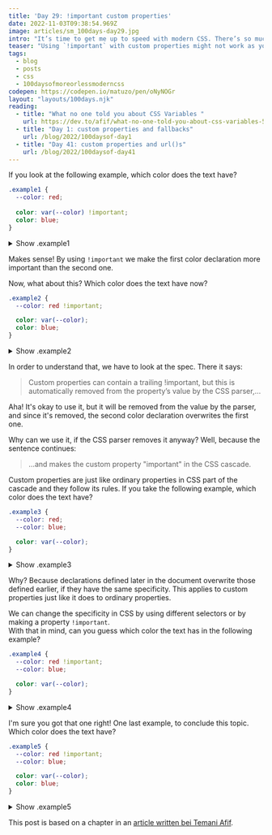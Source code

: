 ```yaml
---
title: 'Day 29: !important custom properties'
date: 2022-11-03T09:38:54.969Z
image: articles/sm_100days-day29.jpg
intro: "It’s time to get me up to speed with modern CSS. There’s so much new in CSS that I know too little about. To change that I’ve started [#100DaysOfMoreOrLessModernCSS](/blog/2022/100-days-of-more-or-less-modern-css/). Why more or less modern CSS? Because some topics will be about cutting-edge features, while other stuff has been around for quite a while already, but I just have little to no experience with it."
teaser: "Using `!important` with custom properties might not work as you expect."
tags:
  - blog
  - posts
  - css
  - 100daysofmoreorlessmoderncss
codepen: https://codepen.io/matuzo/pen/oNyNOGr
layout: "layouts/100days.njk"
reading:
  - title: "What no one told you about CSS Variables "
    url: https://dev.to/afif/what-no-one-told-you-about-css-variables-553o#1-be-careful-with-raw-important-endraw-
  - title: "Day 1: custom properties and fallbacks"
    url: /blog/2022/100daysof-day1
  - title: "Day 41: custom properties and url()s"
    url: /blog/2022/100daysof-day41
---
```

If you look at the following example, which color does the text have?

<style>
  .example1 {
    --color: red;
    
    color: var(--color) !important;
    color: blue;
  }

  .example2 {
    --color: red !important;

    color: var(--color);
    color: blue;
  }

  .example3 {
    --color: red;
    --color: blue;

    color: var(--color);
  }

  .example4 {
    --color: red !important;
    --color: blue;

    color: var(--color);
  }

  .example5 {
    --color: red !important;
    --color: blue;

    color: var(--color);
    color: blue;
  }
</style>

```css
.example1 {
  --color: red;
  
  color: var(--color) !important;
  color: blue;
}
```

<details>
  <summary>Show .example1</summary>
  <div class="example1">I'm red!</div>
</details>

Makes sense! By using `!important` we make the first color declaration more important than the second one.

Now, what about this? Which color does the text have now?

```css
.example2 {
  --color: red !important;

  color: var(--color);
  color: blue;
}
```

<details>
  <summary>Show .example2</summary>
  <div class="example2">I'm blue!</div>
</details>

In order to understand that, we have to look at the spec. There it says:

> Custom properties can contain a trailing !important, but this is automatically removed from the property’s value by the CSS parser,…

Aha! It's okay to use it, but it will be removed from the value by the parser, and since it's removed, the second color declaration overwrites the first one.  

Why can we use it, if the CSS parser removes it anyway? Well, because the sentence continues:

> …and makes the custom property "important" in the CSS cascade.

Custom properties are just like ordinary properties in CSS part of the cascade and they follow its rules. If you take the following example, which color does the text have?


```css
.example3 {
  --color: red;
  --color: blue;

  color: var(--color);
}
```

<details>
  <summary>Show .example3</summary>
  <div class="example3">I'm blue!</div>
</details>

Why? Because declarations defined later in the document overwrite those defined earlier, if they have the same specificity. This applies to custom properties just like it does to ordinary properties.

We can change the specificity in CSS by using different selectors or by making a property `!important`.  
With that in mind, can you guess which color the text has in the following example?

```css
.example4 {
  --color: red !important;
  --color: blue;

  color: var(--color);
}
```

<details>
  <summary>Show .example4</summary>
  <div class="example4">I'm red!</div>
</details>

I'm sure you got that one right! One last example, to conclude this topic. Which color does the text have?

```css
.example5 {
  --color: red !important;
  --color: blue;

  color: var(--color);
  color: blue;
}
```

<details>
  <summary>Show .example5</summary>
  <div class="example5">I'm blue!</div>
</details>

This post is based on a chapter in an [article written bei Temani Afif](https://dev.to/afif/what-no-one-told-you-about-css-variables-553o).